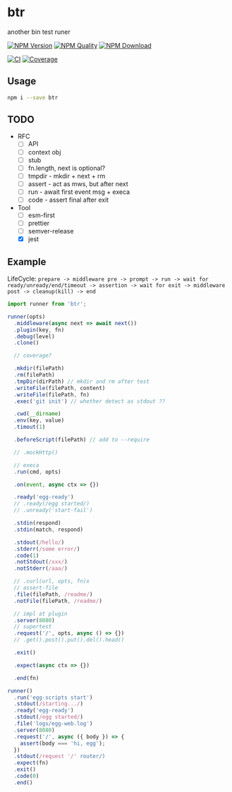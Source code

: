 # btr

another bin test runer

[![NPM Version](https://img.shields.io/npm/v/btr.svg?style=flat-square)](https://npmjs.org/package/btr)
[![NPM Quality](http://npm.packagequality.com/shield/btr.svg?style=flat-square)](http://packagequality.com/#?package=btr)
[![NPM Download](https://img.shields.io/npm/dm/btr.svg?style=flat-square)](https://npmjs.org/package/btr)

[![CI](https://github.com/node-modules/btr/actions/workflows/nodejs.yml/badge.svg)](https://github.com/node-modules/btr/actions/workflows/nodejs.yml)
[![Coverage](https://img.shields.io/codecov/c/github/node-modules/btr.svg?style=flat-square)](https://codecov.io/gh/node-modules/btr)

## Usage

```bash
npm i --save btr
```

## TODO

- RFC
  - [ ] API
  - [ ] context obj
  - [ ] stub
  - [ ] fn.length, next is optional?
  - [ ] tmpdir - mkdir + next + rm
  - [ ] assert - act as mws, but after next
  - [ ] run - await first event msg + execa
  - [ ] code - assert final after exit
- Tool
  - [ ] esm-first
  - [ ] prettier
  - [ ] semver-release
  - [x] jest

## Example

LifeCycle: `prepare -> middleware pre -> prompt -> run -> wait for ready/unready/end/timeout -> assertion -> wait for exit -> middleware post -> cleanup(kill) -> end`

```js
import runner from 'btr';

runner(opts)
  .middleware(async next => await next())
  .plugin(key, fn)
  .debug(level)
  .clone()

  // coverage?

  .mkdir(filePath)
  .rm(filePath)
  .tmpDir(dirPath) // mkdir and rm after test
  .writeFile(filePath, content)
  .writeFile(filePath, fn)
  .exec('git init') // whether detect as stdout ??

  .cwd(__dirname)
  .env(key, value)
  .timout(1)

  .beforeScript(filePath) // add to --require

  // .mockHttp()

  // execa
  .run(cmd, opts)

  .on(event, async ctx => {})

  .ready('egg-ready')
  // .ready(/egg started/)
  // .unready('start-fail')

  .stdin(respond)
  .stdin(match, respond)

  .stdout(/hello/)
  .stderr(/some error/)
  .code(1)
  .notStdout(/xxx/)
  .notStderr(/aaa/)

  // .curl(url, opts, fn)x
  // assert-file
  .file(filePath, /readme/)
  .notFile(filePath, /readme/)

  // impl at plugin
  .server(8080)
  // supertest
  .request('/', opts, async () => {})
  // .get().post().put().del().head()

  .exit()

  .expect(async ctx => {})

  .end(fn)
```

```js
runner()
  .run('egg-scripts start')
  .stdout(/starting.../)
  .ready('egg-ready')
  .stdout(/egg started/)
  .file('logs/egg-web.log')
  .server(8080)
  .request('/', async ({ body }) => {
    assert(body === 'hi, egg');
  })
  .stdout(/request '/' router/)
  .expect(fn)
  .exit()
  .code(0)
  .end()
```
